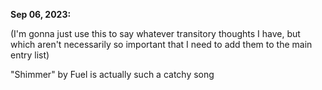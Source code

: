 **Sep 06, 2023:**

(I'm gonna just use this to say whatever transitory thoughts I have, but which aren't necessarily so important that I need to add them to the main entry list)

"Shimmer" by Fuel is actually such a catchy song
